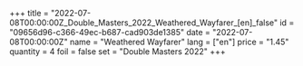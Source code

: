 +++
title = "2022-07-08T00:00:00Z_Double_Masters_2022_Weathered_Wayfarer_[en]_false"
id = "09656d96-c366-49ec-b687-cad903de1385"
date = "2022-07-08T00:00:00Z"
name = "Weathered Wayfarer"
lang = ["en"]
price = "1.45"
quantity = 4
foil = false
set = "Double Masters 2022"
+++
